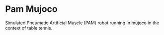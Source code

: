 
# Pam Mujoco

Simulated Pneumatic Artificial Muscle (PAM) robot running in mujoco in the context of table tennis.

